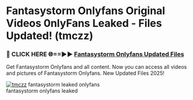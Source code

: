 # Fantasystorm Onlyfans Original Videos 0nlyFans Leaked - Files Updated! (tmczz)

<h3>🔴 CLICK HERE 🌐==►► <a href="https://tinyurl.com/2wckxsce" rel="nofollow">Fantasystorm Onlyfans Updated Files</a></h3>

Get Fantasystorm Onlyfans and all content. Now you can access all videos and pictures of Fantasystorm Onlyfans. New Updated Files 2025!

[![tmczz](https://i.imgur.com/AFduVYN.gif)](https://tinyurl.com/2wckxsce)
fantasystorm leaked onlyfans<br>
fantasystorm onlyfans leaked